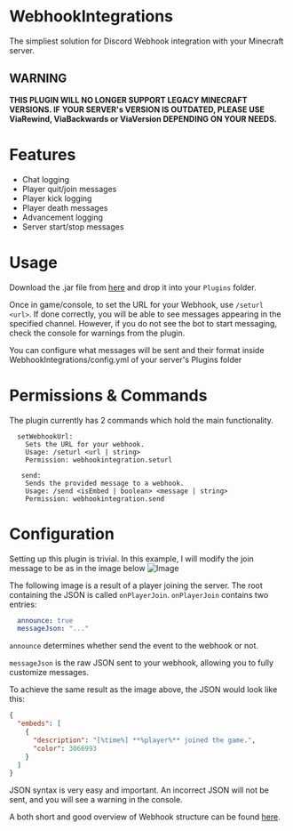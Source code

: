 # WebhookIntegrations
The simpliest solution for Discord Webhook integration with your Minecraft server.
## WARNING
**THIS PLUGIN WILL NO LONGER SUPPORT LEGACY MINECRAFT VERSIONS. IF YOUR SERVER's VERSION IS OUTDATED, PLEASE USE __ViaRewind__, __ViaBackwards__ or __ViaVersion__ DEPENDING ON YOUR NEEDS.**
# Features

- Chat logging
- Player quit/join messages
- Player kick logging
- Player death messages
- Advancement logging
- Server start/stop messages

# Usage
Download the .jar file from [here](https://github.com/rudynakodach/WebhookIntegrations/releases/latest) and drop it into your `Plugins` folder.

Once in game/console, to set the URL for your Webhook, use `/seturl <url>`.
If done correctly, you will be able to see messages appearing in the specified channel.
However, if you do not see the bot to start messaging, check the console for warnings from the plugin.

You can configure what messages will be sent and their format inside WebhookIntegrations/config.yml of your server's Plugins folder

# Permissions & Commands
The plugin currently has 2 commands which hold the main functionality.
```
  setWebhookUrl:
    Sets the URL for your webhook.
    Usage: /seturl <url | string>
    Permission: webhookintegration.seturl
```
```
   send:
    Sends the provided message to a webhook.
    Usage: /send <isEmbed | boolean> <message | string>
    Permission: webhookintegration.send
```

# Configuration
Setting up this plugin is trivial.
In this example, I will modify the join message to be as in the image below
![Image](https://cdn.discordapp.com/attachments/943973201392861216/1068280210333630464/image.png)

The following image is a result of a player joining the server. 
The root containing the JSON is called `onPlayerJoin`.
`onPlayerJoin` contains two entries:
```yml
  announce: true
  messageJson: "..."
```
`announce` determines whether send the event to the webhook or not.

`messageJson` is the raw JSON sent to your webhook, allowing you to fully customize messages.

To achieve the same result as the image above, the JSON would look like this:
```json
{
  "embeds": [
    {
      "description": "[%time%] **%player%** joined the game.", 
      "color": 3066993
    }
  ]
}
```
JSON syntax is very easy and important. An incorrect JSON will not be sent, and you will see a warning in the console.

A both short and good overview of Webhook structure can be found [here](https://gist.github.com/Birdie0/78ee79402a4301b1faf412ab5f1cdcf9#structure-of-webhooks).

